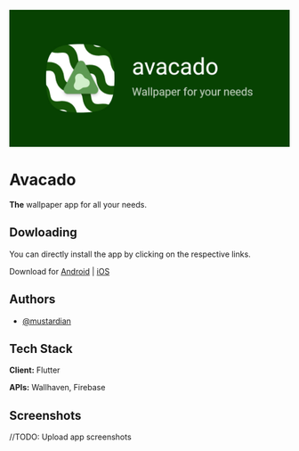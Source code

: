 
![Logo](/pictures/icons/banner.jpeg)
# Avacado

**The** wallpaper app for all your needs.


## Dowloading

You can directly install the app by clicking on the respective links.

Download for [Android](https://github.com/mustardian/avacado/releases/tag/Android) | [iOS]()

## Authors

- [@mustardian](https://www.github.com/mustardian)


## Tech Stack

**Client:** Flutter

**APIs:** Wallhaven, Firebase


## Screenshots

//TODO: Upload app screenshots


